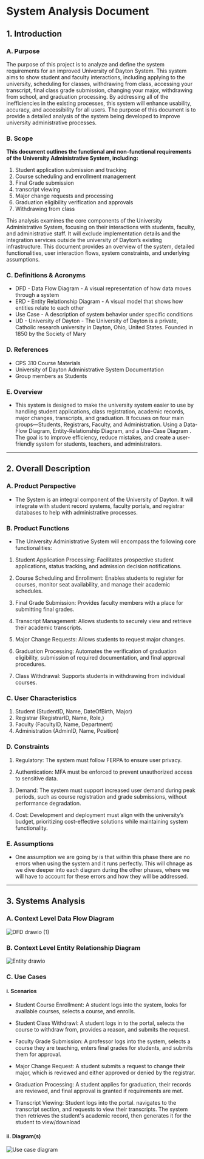 # System Analysis Document

## 1. Introduction

### A. Purpose
The purpose of this project is to analyze and define the system requirements for an improved University of Dayton System. This system aims to show student and faculty interactions, including applying to the university, scheduling for classes, withdrawing from class, accessing your transcript, final class grade submission, changing your major, withdrawing from school, and graduation processing. By addressing all of the inefficiencies in the existing processes, this system will enhance usability, accuracy, and accessibility for all users. The purpose of this document is to provide a detailed analysis of the system being developed to improve university administrative processes. 


### B. Scope
**This document outlines the functional and non-functional requirements of the University Administrative System, including:**
  
1. Student application submission and tracking
2. Course scheduling and enrollment management
3. Final Grade submission
4. transcript viewing
5. Major change requests and processing
6. Graduation eligibility verification and approvals 
7. Withdrawing from class


This analysis examines the core components of the University Administrative System, focusing on their interactions with students, faculty, and administrative staff. It will exclude implementation details and the integration services outside the university of Dayton’s existing infrastructure. This document provides an overview of the system, detailed functionalities, user interaction flows, system constraints, and underlying assumptions.


### C. Definitions & Acronyms

- DFD - Data Flow Diagram - A visual representation of how data moves through a system
- ERD - Entity Relationship Diagram - A visual model that shows how entities relate to each other
- Use Case - A description of system behavior under specific conditions 
- UD - University of Dayton - The University of Dayton is a private, Catholic research university in Dayton, Ohio, United States. Founded in 1850 by the Society of Mary


### D. References
- CPS 310 Course Materials
- University of Dayton Administrative System Documentation
- Group members as Students

### E. Overview
- This system is designed to make the university system easier to use by handling student applications, class registration, academic records, major changes, transcripts, and graduation. It focuses on four main groups—Students, Registrars, Faculty, and Administration. Using a Data-Flow Diagram, Entity-Relationship Diagram, and a Use-Case Diagram . The goal is to improve efficiency, reduce mistakes, and create a user-friendly system for students, teachers, and administrators. 

---

## 2. Overall Description

### A. Product Perspective
- The System is an integral component of the University of Dayton. It will integrate with student record systems, faculty portals, and registrar databases to help with administrative processes.

### B. Product Functions
- The University Administrative System will encompass the following core functionalities:

1. Student Application Processing: Facilitates prospective student applications, status tracking, and admission decision notifications.

2. Course Scheduling and Enrollment: Enables students to register for courses, monitor seat availability, and manage their academic schedules.

3. Final Grade Submission: Provides faculty members with a place for submitting final grades.
   
4. Transcript Management: Allows students to securely view and retrieve their academic transcripts.

5. Major Change Requests: Allows students to request major changes.

6. Graduation Processing: Automates the verification of graduation eligibility, submission of required documentation, and final approval procedures.

7. Class Withdrawal: Supports students in withdrawing from individual courses.
   
### C. User Characteristics
1. Student (StudentID, Name, DateOfBirth, Major)
2. Registrar (RegistrarID, Name, Role,)
3. Faculty (FacultyID, Name, Department)
4. Administration (AdminID, Name, Position)

### D. Constraints
1. Regulatory: The system must follow FERPA to ensure user privacy.
   
2. Authentication: MFA must be enforced to prevent unauthorized access to sensitive data.

3. Demand: The system must support increased user demand during peak periods, such as course registration and grade submissions, without performance degradation.

4. Cost: Development and deployment must align with the university’s budget, prioritizing cost-effective solutions while maintaining system functionality.

### E. Assumptions
- One assumption we are going by is that within this phase there are no errors when using the system and it runs perfectly. This will chnage as we dive deeper into each diagram during the other phases, where we will have to account for these errors and how they will be addressed. 

---

## 3. Systems Analysis

### A. Context Level Data Flow Diagram

![DFD drawio (1)](https://github.com/user-attachments/assets/38aabe71-4d8f-427b-b843-465b02097d8c)


### B. Context Level Entity Relationship Diagram

![Entity drawio](https://github.com/user-attachments/assets/bdaafce3-c6b0-4095-a4bd-5c8d231b4055)


### C. Use Cases
#### i. Scenarios
- Student Course Enrollment: A student logs into the system, looks for available courses, selects a course, and enrolls.
  
- Student Class Withdrawl: A student logs in to the portal, selects the course to withdraw from, provides a reason, and submits the request.

- Faculty Grade Submission: A professor logs into the system, selects a course they are teaching, enters final grades for students, and 
  submits them for approval.

- Major Change Request: A student submits a request to change their major, which is reviewed and either approved or denied by the registrar.

- Graduation Processing: A student applies for graduation, their records are reviewed, and final approval is granted if requirements are met.

- Transcript Viewing: Student logs into the portal. navigates to the transcript section, and requests to view their transcripts. The system then retrieves the student's academic record, then generates it for the student to view/download
#### ii. Diagram(s)
![Use case diagram](https://github.com/user-attachments/assets/94a866b4-b70e-48cf-bc5f-b630aa3bff81)


